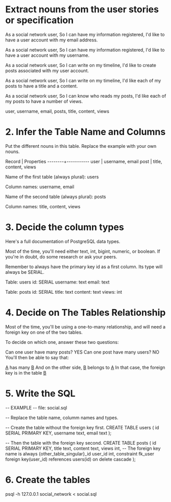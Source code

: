 # Extract nouns from the user stories or specification

As a social network user,
So I can have my information registered,
I'd like to have a user account with my email address.

As a social network user,
So I can have my information registered,
I'd like to have a user account with my username.

As a social network user,
So I can write on my timeline,
I'd like to create posts associated with my user account.

As a social network user,
So I can write on my timeline,
I'd like each of my posts to have a title and a content.

As a social network user,
So I can know who reads my posts,
I'd like each of my posts to have a number of views.

user, username, email, posts, title, content, views

# 2. Infer the Table Name and Columns
Put the different nouns in this table. Replace the example with your own nouns.

Record	| Properties
--------+-----------
user	| username, email
post	| title, content, views

Name of the first table (always plural): users

Column names: username, email

Name of the second table (always plural): posts

Column names: title, content, views

# 3. Decide the column types
Here's a full documentation of PostgreSQL data types.

Most of the time, you'll need either text, int, bigint, numeric, or boolean. If you're in doubt, do some research or ask your peers.

Remember to always have the primary key id as a first column. Its type will always be SERIAL.

Table: users
id: SERIAL
username: text
email: text

Table: posts
id: SERIAL
title: text
content: text
views: int



# 4. Decide on The Tables Relationship
Most of the time, you'll be using a one-to-many relationship, and will need a foreign key on one of the two tables.

To decide on which one, answer these two questions:

Can one user have many posts?  YES
Can one post have many users? NO
You'll then be able to say that:

[A](user) has many [B](posts)
And on the other side, [B](post) belongs to [A](user)
In that case, the foreign key is in the table [B](posts)



# 5. Write the SQL
-- EXAMPLE
-- file: social.sql

-- Replace the table name, columm names and types.

-- Create the table without the foreign key first.
CREATE TABLE users (
  id SERIAL PRIMARY KEY,
  username text,
  email text
);

-- Then the table with the foreign key second.
CREATE TABLE posts (
  id SERIAL PRIMARY KEY,
  title text,
  content text,
  views int,
-- The foreign key name is always {other_table_singular}_id
  user_id int,
  constraint fk_user foreign key(user_id)
    references users(id)
    on delete cascade
);

# 6. Create the tables
psql -h 127.0.0.1 social_network < social.sql